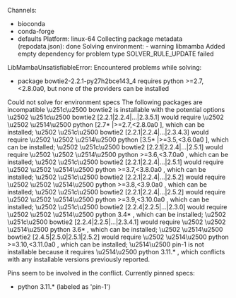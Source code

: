 Channels:
 - bioconda
 - conda-forge
 - defaults
Platform: linux-64
Collecting package metadata (repodata.json): done
Solving environment: - warning  libmamba Added empty dependency for problem type SOLVER_RULE_UPDATE
failed

LibMambaUnsatisfiableError: Encountered problems while solving:
  - package bowtie2-2.2.1-py27h2bce143_4 requires python >=2.7,<2.8.0a0, but none of the providers can be installed

Could not solve for environment specs
The following packages are incompatible
\u251c\u2500 bowtie2 is installable with the potential options
\u2502  \u251c\u2500 bowtie2 [2.2.1|2.2.4|...|2.3.5.1] would require
\u2502  \u2502  \u2514\u2500 python [2.7* |>=2.7,<2.8.0a0 ], which can be installed;
\u2502  \u251c\u2500 bowtie2 [2.2.1|2.2.4|...|2.3.4.3] would require
\u2502  \u2502  \u2514\u2500 python [3.5* |>=3.5,<3.6.0a0 ], which can be installed;
\u2502  \u251c\u2500 bowtie2 [2.2.1|2.2.4|...|2.5.1] would require
\u2502  \u2502  \u2514\u2500 python >=3.6,<3.7.0a0 , which can be installed;
\u2502  \u251c\u2500 bowtie2 [2.2.1|2.2.4|...|2.5.1] would require
\u2502  \u2502  \u2514\u2500 python >=3.7,<3.8.0a0 , which can be installed;
\u2502  \u251c\u2500 bowtie2 [2.2.1|2.2.4|...|2.5.2] would require
\u2502  \u2502  \u2514\u2500 python >=3.8,<3.9.0a0 , which can be installed;
\u2502  \u251c\u2500 bowtie2 [2.2.1|2.2.4|...|2.5.2] would require
\u2502  \u2502  \u2514\u2500 python >=3.9,<3.10.0a0 , which can be installed;
\u2502  \u251c\u2500 bowtie2 [2.2.4|2.2.5|...|2.3.0] would require
\u2502  \u2502  \u2514\u2500 python 3.4* , which can be installed;
\u2502  \u251c\u2500 bowtie2 [2.2.4|2.2.5|...|2.3.4.1] would require
\u2502  \u2502  \u2514\u2500 python 3.6* , which can be installed;
\u2502  \u2514\u2500 bowtie2 [2.4.5|2.5.0|2.5.1|2.5.2] would require
\u2502     \u2514\u2500 python >=3.10,<3.11.0a0 , which can be installed;
\u2514\u2500 pin-1 is not installable because it requires
   \u2514\u2500 python 3.11.* , which conflicts with any installable versions previously reported.

Pins seem to be involved in the conflict. Currently pinned specs:
 - python 3.11.* (labeled as 'pin-1')
